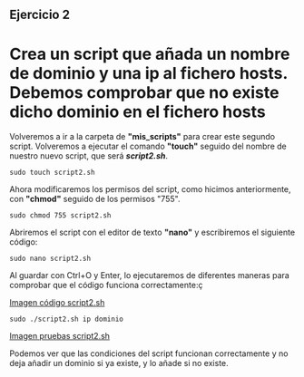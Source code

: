 ## Ejercicio 2

# Crea un script que añada un nombre de dominio y una ip al fichero hosts. Debemos comprobar que no existe dicho dominio en el fichero hosts

Volveremos a ir a la carpeta de **"mis_scripts"** para crear este segundo script. Volveremos a ejecutar el comando **"touch"** seguido del nombre de nuestro nuevo script, que será ***script2.sh***.
```ubuntu
sudo touch script2.sh
```
Ahora modificaremos los permisos del script, como hicimos anteriormente, con **"chmod"** seguido de los permisos "755".
```ubuntu
sudo chmod 755 script2.sh
```
Abriremos el script con el editor de texto **"nano"** y escribiremos el siguiente código:
```ubuntu
sudo nano script2.sh
```
Al guardar con Ctrl+O y Enter, lo ejecutaremos de diferentes maneras para comprobar que el código funciona correctamente:ç


[Imagen código script2.sh](/tema1/imagenes/script2.png)
```ubuntu
sudo ./script2.sh ip dominio
```
[Imagen pruebas script2.sh](/tema1/imagenes/script2ejecutado.png)


Podemos ver que las condiciones del script funcionan correctamente y no deja añadir un dominio si ya existe, y lo añade si no existe.
